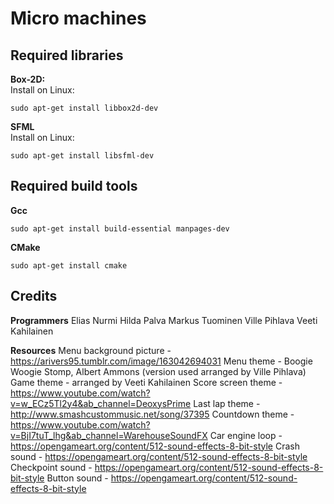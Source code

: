 # Micro machines

## Required libraries

**Box-2D:**  
Install on Linux:
```
sudo apt-get install libbox2d-dev
```

**SFML**  
Install on Linux:
```
sudo apt-get install libsfml-dev
```

## Required build tools
**Gcc**
```
sudo apt-get install build-essential manpages-dev
```

**CMake**
```
sudo apt-get install cmake
```

## Credits

**Programmers**
Elias Nurmi
Hilda Palva
Markus Tuominen
Ville Pihlava
Veeti Kahilainen

**Resources**
Menu background picture - https://arivers95.tumblr.com/image/163042694031
Menu theme - Boogie Woogie Stomp, Albert Ammons (version used arranged by Ville Pihlava)
Game theme - arranged by Veeti Kahilainen
Score screen theme - https://www.youtube.com/watch?v=w_ECz5Tl2y4&ab_channel=DeoxysPrime
Last lap theme - http://www.smashcustommusic.net/song/37395
Countdown theme - https://www.youtube.com/watch?v=BjI7tuT_lhg&ab_channel=WarehouseSoundFX
Car engine loop - https://opengameart.org/content/512-sound-effects-8-bit-style
Crash sound - https://opengameart.org/content/512-sound-effects-8-bit-style
Checkpoint sound - https://opengameart.org/content/512-sound-effects-8-bit-style
Button sound - https://opengameart.org/content/512-sound-effects-8-bit-style